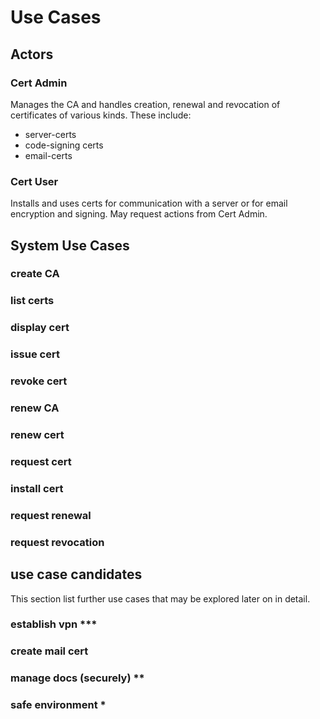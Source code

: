 # Use Cases


## Actors

### Cert Admin

Manages the CA and handles creation, renewal and revocation of certificates of various kinds. These include:

* server-certs
* code-signing certs
* email-certs


### Cert User

Installs and uses certs for communication with a server or for email encryption and signing. May request actions from Cert Admin.

## System Use Cases

### create CA
### list certs
### display cert
### issue cert
### revoke cert
### renew CA
### renew cert
### request cert
### install cert
### request renewal
### request revocation


## use case candidates

This section list further use cases that may be explored later on in detail.

### establish vpn ***

### create mail cert

### manage docs (securely) **

### safe environment *
